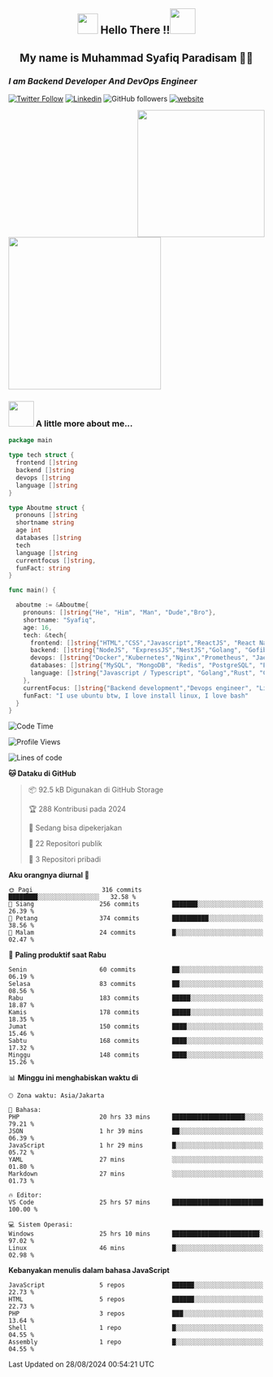 <h2 align="center"><img src="https://camo.githubusercontent.com/ee9d678a838fdc800a7b1449bae75552c13bfa5afeb275eb6b315e02499c8ba0/68747470733a2f2f656d6f6a69732e736c61636b6d6f6a69732e636f6d2f656d6f6a69732f696d616765732f313533313834393433302f343234362f626c6f622d73756e676c61737365732e6769663f31353331383439343330" width="40"/>
Hello There !!<img src="https://media.giphy.com/media/12oufCB0MyZ1Go/giphy.gif" width="50"></h2>

<h2 align="center">My name is Muhammad Syafiq Paradisam 👋👋</h2>

<h3><em>I am Backend Developer And DevOps Engineer 
</em></h3>

[![Twitter Follow](https://img.shields.io/twitter/follow/misteranmol?label=Follow)](https://x.com/FikkzOutfit)
[![Linkedin](https://img.shields.io/badge/-anmol-blue?style=flat-square&logo=Linkedin&logoColor=white&link=https://www.linkedin.com/in/syafiq-paradisam/)](https://id.linkedin.com/in/syafiq-paradisam-b72749258 )
![GitHub followers](https://img.shields.io/github/followers/syafiqparadisam?label=Follower&style=social)
[![website](https://img.shields.io/badge/Website-46a2f1.svg?&style=flat-square&logo=Google-Chrome&logoColor=white&link=https://anmolsingh.me/)](https://syafiqparadisam.netlify.app)

<img align="right" src="https://external-preview.redd.it/76KI_ztaLr9QvFD3AEtHDIHksWlHp4BXjFEGYdp3ZW0.png?width=640&crop=smart&auto=webp&s=5ead39238a51263833b7684888ec8a3254455609" width="250"/>

<img src="https://dwglogo.com/wp-content/uploads/2017/08/go_speed_of_light.png" width="300"/>

### <img src="https://media.giphy.com/media/VgCDAzcKvsR6OM0uWg/giphy.gif" width="50"> A little more about me...


```go
package main

type tech struct {
  frontend []string
  backend []string
  devops []string
  language []string
}

type Aboutme struct {
  pronouns []string
  shortname string
  age int
  databases []string
  tech
  language []string
  currentfocus []string,
  funFact: string
}

func main() {

  aboutme := &Aboutme{
    pronouns: []string{"He", "Him", "Man", "Dude","Bro"},
    shortname: "Syafiq",
    age: 16,
    tech: &tech{
      frontend: []string{"HTML","CSS","Javascript","ReactJS", "React Native"},
      backend: []string{"NodeJS", "ExpressJS","NestJS","Golang", "Gofiber", "Actixweb"},
      devops: []string{"Docker","Kubernetes","Nginx","Prometheus", "Jaeger", "Grafana", "Linux"},
      databases: []string{"MySQL", "MongoDB", "Redis", "PostgreSQL", "Elastic search"},
      language: []string{"Javascript / Typescript", "Golang","Rust", "C"}
    },
    currentFocus: []string{"Backend development","Devops engineer", "Linuxer"},
    funFact: "I use ubuntu btw, I love install linux, I love bash"
  }
}

```

<!--START_SECTION:waka-->
![Code Time](http://img.shields.io/badge/Code%20Time-80%20hrs%2013%20mins-blue)

![Profile Views](http://img.shields.io/badge/Profil%20dilihat-5-blue)

![Lines of code](https://img.shields.io/badge/Sejak%20Hello%20World%20aku%20telah%20menulis-395.8%20thousand%20baris%20kode-blue)

**🐱 Dataku di GitHub** 

> 📦 92.5 kB Digunakan di GitHub Storage 
 > 
> 🏆 288 Kontribusi pada 2024
 > 
> 💼 Sedang bisa dipekerjakan
 > 
> 📜 22 Repositori publik 
 > 
> 🔑 3 Repositori pribadi 
 > 
**Aku orangnya diurnal 🐤** 

```text
🌞 Pagi                   316 commits         ████████░░░░░░░░░░░░░░░░░   32.58 % 
🌆 Siang                  256 commits         ███████░░░░░░░░░░░░░░░░░░   26.39 % 
🌃 Petang                 374 commits         ██████████░░░░░░░░░░░░░░░   38.56 % 
🌙 Malam                  24 commits          █░░░░░░░░░░░░░░░░░░░░░░░░   02.47 % 
```
📅 **Paling produktif saat Rabu** 

```text
Senin                    60 commits          ██░░░░░░░░░░░░░░░░░░░░░░░   06.19 % 
Selasa                   83 commits          ██░░░░░░░░░░░░░░░░░░░░░░░   08.56 % 
Rabu                     183 commits         █████░░░░░░░░░░░░░░░░░░░░   18.87 % 
Kamis                    178 commits         █████░░░░░░░░░░░░░░░░░░░░   18.35 % 
Jumat                    150 commits         ████░░░░░░░░░░░░░░░░░░░░░   15.46 % 
Sabtu                    168 commits         ████░░░░░░░░░░░░░░░░░░░░░   17.32 % 
Minggu                   148 commits         ████░░░░░░░░░░░░░░░░░░░░░   15.26 % 
```


📊 **Minggu ini menghabiskan waktu di** 

```text
🕑︎ Zona waktu: Asia/Jakarta

💬 Bahasa: 
PHP                      20 hrs 33 mins      ████████████████████░░░░░   79.21 % 
JSON                     1 hr 39 mins        ██░░░░░░░░░░░░░░░░░░░░░░░   06.39 % 
JavaScript               1 hr 29 mins        █░░░░░░░░░░░░░░░░░░░░░░░░   05.72 % 
YAML                     27 mins             ░░░░░░░░░░░░░░░░░░░░░░░░░   01.80 % 
Markdown                 27 mins             ░░░░░░░░░░░░░░░░░░░░░░░░░   01.73 % 

🔥 Editor: 
VS Code                  25 hrs 57 mins      █████████████████████████   100.00 % 

💻 Sistem Operasi: 
Windows                  25 hrs 10 mins      ████████████████████████░   97.02 % 
Linux                    46 mins             █░░░░░░░░░░░░░░░░░░░░░░░░   02.98 % 
```

**Kebanyakan menulis dalam bahasa JavaScript** 

```text
JavaScript               5 repos             ██████░░░░░░░░░░░░░░░░░░░   22.73 % 
HTML                     5 repos             ██████░░░░░░░░░░░░░░░░░░░   22.73 % 
PHP                      3 repos             ███░░░░░░░░░░░░░░░░░░░░░░   13.64 % 
Shell                    1 repo              █░░░░░░░░░░░░░░░░░░░░░░░░   04.55 % 
Assembly                 1 repo              █░░░░░░░░░░░░░░░░░░░░░░░░   04.55 % 
```




 Last Updated on 28/08/2024 00:54:21 UTC
<!--END_SECTION:waka-->
